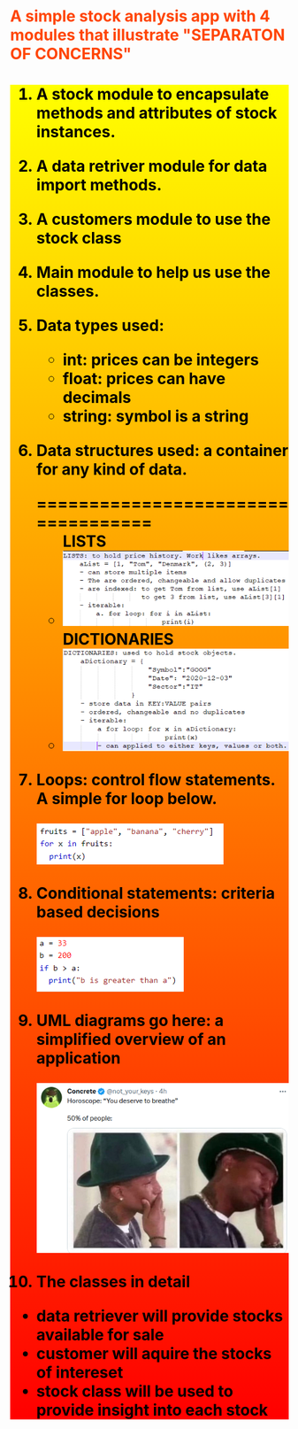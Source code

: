 <h1 style = "color:orangered">A simple stock analysis app with 4 modules that illustrate "SEPARATON OF CONCERNS"<h1>

<div style = "background:linear-gradient(0deg, red, yellow); color:black">

1. <p>A stock module to encapsulate methods and attributes of stock instances.</p>
2. <p>A data retriver module for  data import methods.</p> 
3. <p>A customers module to use the stock class</p>
3. <p>Main module to help us use the classes.</p> 
5. <p>Data types used:</p> 
    <ul id = "list1">
    <li>int: prices can be integers</li>
    <li>float: prices can have decimals</li>
    <li>string: symbol is a string</li>
    </ul>
6. <p>Data structures used: a container for any kind of data.</p>
    ===================================
    <ul id = "list2">
    LISTS
    <li><img src ="img/lists.PNG"></img></li>
    DICTIONARIES
    <li><img src ="img/dictionaries.PNG"></img></li>
    </ul> 

7. <p>Loops: control flow statements. A simple for loop below.</p>
    <img src = "img/4loop.PNG"></img>
8. <p>Conditional statements: criteria based decisions</p>
    <img src = "img/conditional.PNG"></img>
9. <p>UML diagrams go here: a simplified overview of an application</p>
    <img src ="img/horoscope.PNG"></img>
10. <p>The classes in detail</p>
<ul>
<li>data retriever will provide stocks available for sale</li>
<li>customer will aquire the stocks of intereset</li>
<li>stock class will be used to provide insight into each stock</li> 
</ul>
</div>